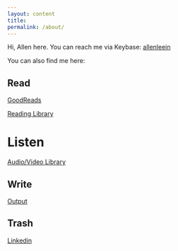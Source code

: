 ```yaml
---
layout: content
title: 
permalink: /about/
---
```


Hi, Allen here. You can reach me via Keybase: [allenleein](https://keybase.io/allenleein)

You can also find me here:

## Read

[GoodReads](https://www.goodreads.com/user/show/20146841-allen)

[Reading Library](https://allenleein.github.io/brains/read/)


# Listen

[Audio/Video Library](https://allenleein.github.io/brains/listen/)

## Write

[Output](https://allenleein.github.io/brains/output/)

## Trash

[Linkedin](https://www.linkedin.com/in/allen-lee-52b16378/)








